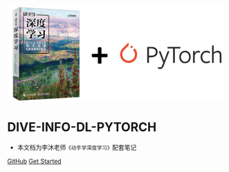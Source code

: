 <!-- <img width="500px" style="border-radius: 100%" bor src="img/cover.png"> -->
<img width="500px" bor src="img/cover.png">

# DIVE-INFO-DL-PYTORCH

- 本文档为李沐老师`《动手学深度学习》`配套笔记



[GitHub](<https://github.com/Baroquestc/Dive-into-DL-PyTorch>)
[Get Started](README.md)